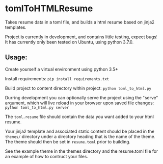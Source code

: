 # tomlToHTMLResume
Takes resume data in a toml file, and builds a html resume based on jinja2 templates.

Project is currently in development, and contains little testing, expect bugs!
It has currently only been tested on Ubuntu, using python 3.7.0.

## Usage:
Create yourself a virtual environment using python 3.5+

Install requirements: `pip install requirements.txt`

Build project to content directory within project: `python toml_to_html.py`

Durring development you can optionally serve the project using the "serve" argument, which will
live reload in your browser upon saved file changes: `python toml_to_html.py server`

The `toml.resume` file should contain the data you want added to your html resume.

Your jinja2 template and associated static content should be placed in the `themes/` directory under
a directory heading that is the name of the theme. The theme should then be set in `resume.toml`
prior to building.

See the example theme in the themes directory and the resume.toml file for an example of how to 
contruct your files.
